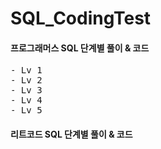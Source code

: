 # SQL_CodingTest
#### 프로그래머스 SQL 단계별 풀이 & 코드

<pre>
- Lv 1
- Lv 2
- Lv 3
- Lv 4
- Lv 5
</pre> 

#### 리트코드 SQL 단계별 풀이 & 코드
